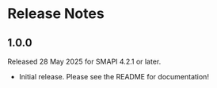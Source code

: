 # Release Notes

## 1.0.0

Released 28 May 2025 for SMAPI 4.2.1 or later.

- Initial release. Please see the README for documentation!